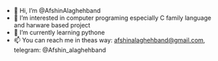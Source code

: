 - 👋 Hi, I’m @AfshinAlaghehband
- 👀 I’m interested in computer programing especially C family language and harware based project 
- 🌱 I’m currently learning pythone 
- 📫 You can reach me in theas way: afshinalaghehband@gmail.com, telegram: @Afshin_alaghehband 

<!---
AfshinAlaghehband/AfshinAlaghehband is a ✨ special ✨ repository because its `README.md` (this file) appears on your GitHub profile.
You can click the Preview link to take a look at your changes.
--->

